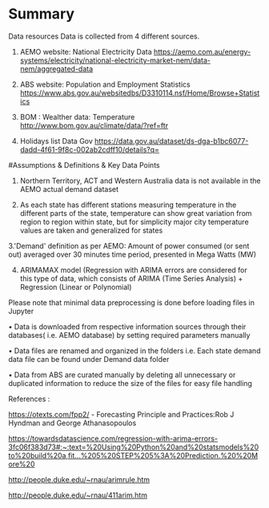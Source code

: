# Summary
Data resources
Data is collected from 4 different sources.

1. AEMO website: National Electricity Data https://aemo.com.au/energy-systems/electricity/national-electricity-market-nem/data-nem/aggregated-data

2. ABS website: Population and Employment Statistics https://www.abs.gov.au/websitedbs/D3310114.nsf/Home/Browse+Statistics

3. BOM : Wealther data: Temperature http://www.bom.gov.au/climate/data/?ref=ftr

4. Holidays list Data Gov https://data.gov.au/dataset/ds-dga-b1bc6077-dadd-4f61-9f8c-002ab2cdff10/details?q=


#Assumptions & Definitions & Key Data Points

1. Northern Territory, ACT and Western Australia data is not available in the AEMO actual demand dataset

2. As each state has different stations measuring temperature in the different parts of the state, temperature can show great variation from region to region within state, but for simplicity major city temperature values are taken and generalized for states

3.'Demand' definition as per AEMO: Amount of power consumed (or sent out) averaged over 30 minutes time period, presented in Mega Watts (MW)

4. ARIMAMAX model (Regression with ARIMA errors are considered for this type of data, which consists of ARIMA (Time Series Analysis) + Regression (Linear or Polynomial)

Please note that minimal data preprocessing is done before loading files in Jupyter

• Data is downloaded from respective information sources through their databases( i.e. AEMO database) by setting required parameters manually

• Data files are renamed and organized in the folders i.e. Each state demand data file can be found under Demand data folder

• Data from ABS are curated manually by deleting all unnecessary or duplicated information to reduce the size of the files for easy file handling

References :

https://otexts.com/fpp2/ - Forecasting Principle and Practices:Rob J Hyndman and George Athanasopoulos

https://towardsdatascience.com/regression-with-arima-errors-3fc06f383d73#:~:text=%20Using%20Python%20and%20statsmodels%20to%20build%20a,fit...%205%20STEP%205%3A%20Prediction.%20%20More%20

http://people.duke.edu/~rnau/arimrule.htm

http://people.duke.edu/~rnau/411arim.htm
